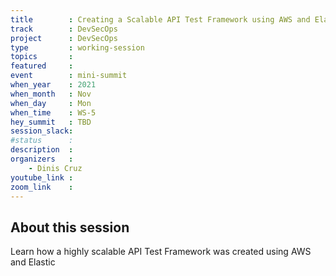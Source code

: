 ```yaml
---
title        : Creating a Scalable API Test Framework using AWS and Elastic
track        : DevSecOps
project      : DevSecOps
type         : working-session
topics       :
featured     :
event        : mini-summit
when_year    : 2021
when_month   : Nov
when_day     : Mon
when_time    : WS-5
hey_summit   : TBD
session_slack:
#status      : 
description  :
organizers   :
    - Dinis Cruz        
youtube_link : 
zoom_link    : 
---
```


## About this session
Learn how a highly scalable API Test Framework was created using AWS and Elastic